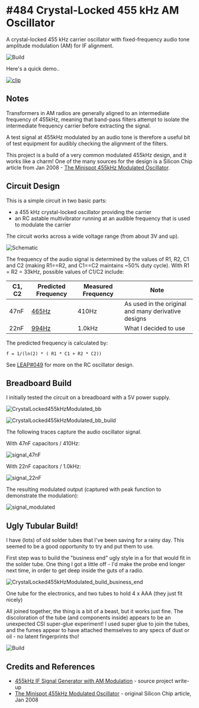 # #484 Crystal-Locked 455 kHz AM Oscillator

A crystal-locked 455 kHz carrier oscillator with fixed-frequency audio tone amplitude modulation (AM) for IF alignment.

![Build](./assets/CrystalLocked455kHzModulated_build.jpg?raw=true)

Here's a quick demo..

[![clip](https://img.youtube.com/vi/o3_eylHBAME/0.jpg)](https://www.youtube.com/watch?v=o3_eylHBAME)

## Notes

Transformers in AM radios are generally aligned to an intermediate frequency of 455kHz,
meaning that band-pass filters attempt to isolate the intermediate frequency carrier before extracting the signal.

A test signal at 455kHz modulated by an audio tone is therefore a useful bit of test equipment for audibly checking the alignment of the filters.

This project is a build of a very common modulated 455kHz design, and it works like a charm!
One of the many sources for the design is a Silicon Chip article from Jan 2008 -
[The Minispot 455kHz Modulated Oscillator](http://archive.siliconchip.com.au/cms/A_109838/article.html).

## Circuit Design

This is a simple circuit in two basic parts:

* a 455 kHz crystal-locked oscillator providing the carrier
* an RC astable multivibrator running at an audible frequency that is used to modulate the carrier

The circuit works across a wide voltage range (from about 3V and up).

![Schematic](./assets/CrystalLocked455kHzModulated_schematic.jpg?raw=true)

The frequency of the audio signal is determined by the values of R1, R2, C1 and C2 (making R1==R2, and C1==C2 maintains ~50% duty cycle).
With R1 = R2 = 33kHz, possible values of C1/C2 include:

| C1, C2 | Predicted Frequency | Measured Frequency | Note |
|--------|---------------------|--------------------|------|
| 47nF   | [465Hz](https://www.wolframalpha.com/input/?i=1%2F(ln(2)(+2+*+33k%CE%A9+*+47nF))) | 410Hz  | As used in the original and many derivative designs |
| 22nF   | [994Hz](https://www.wolframalpha.com/input/?i=1%2F(ln(2)(+2+*+33k%CE%A9+*+22nF))) | 1.0kHz | What I decided to use |

The predicted frequency is calculated by:

    f = 1/(ln(2) * ( R1 * C1 + R2 * C2))

See [LEAP#049](../BjtRcOscillator) for more on the RC oscillator design.

## Breadboard Build

I initially tested the circuit on a breadboard with a 5V power supply.

![CrystalLocked455kHzModulated_bb](./assets/CrystalLocked455kHzModulated_bb.jpg?raw=true)

![CrystalLocked455kHzModulated_bb_build](./assets/CrystalLocked455kHzModulated_bb_build.jpg?raw=true)

The following traces capture the audio oscillator signal.

With 47nF capacitors / 410Hz:

![signal_47nF](./assets/signal_47nF.gif?raw=true)

With 22nF capacitors / 1.0kHz:

![signal_22nF](./assets/signal_22nF.gif?raw=true)

The resulting modulated output (captured with peak function to demonstrate the modulation):

![signal_modulated](./assets/signal_modulated.gif?raw=true)

## Ugly Tubular Build!

I have (lots) of old solder tubes that I've been saving for a rainy day.
This seemed to be a good opportunity to try and put them to use.

First step was to build the "business end" ugly style in a for that would fit in the solder tube.
One thing I got a little off - I'd make the probe end longer next time, in order to get deep inside the guts of a radio.

![CrystalLocked455kHzModulated_build_business_end](./assets/CrystalLocked455kHzModulated_build_business_end.jpg?raw=true)

One tube for the electronics, and two tubes to hold 4 x AAA (they just fit nicely)

All joined together, the thing is a bit of a beast, but it works just fine.
The discoloration of the tube (and components inside) appears to be an unexpected CSI super-glue experiment!
I used super glue to join the tubes, and the fumes appear to have attached themselves to any specs of dust or oil - no latent fingerprints tho!

![Build](./assets/CrystalLocked455kHzModulated_build.jpg?raw=true)

## Credits and References

* [455kHz IF Signal Generator with AM Modulation](http://electronics-alfiemalfie.blogspot.com/p/455khz-intermediate-frequency-generator.html) - source project write-up
* [The Minispot 455kHz Modulated Oscillator](http://archive.siliconchip.com.au/cms/A_109838/article.html) - original Silicon Chip article, Jan 2008
